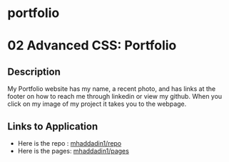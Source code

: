 # portfolio

# 02 Advanced CSS: Portfolio

## Description

My Portfolio website has my name, a recent photo, and has links at the footer on how to reach me through linkedin or view my github. When you click on my image of my project it takes you to the webpage.

## Links to Application

- Here is the repo : [mhaddadin1/repo](https://github.com/mhaddadin1/portfolio)
- Here is the pages: [mhaddadin1/pages](https://mhaddadin1.github.io/portfolio/)
